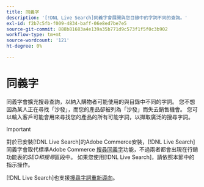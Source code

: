 ```yaml
---
title: 同義字
description: '[!DNL Live Search]同義字會展開與您目錄中的字詞不同的查詢。'
exl-id: f2b7c5fb-f009-4834-baff-06e8ed7be7e5
source-git-commit: 888b81683a4e139a35b771d9c573f1f5f0c3b902
workflow-type: tm+mt
source-wordcount: '121'
ht-degree: 0%

---
```


# 同義字

同義字會擴充搜尋查詢，以納入購物者可能使用的與目錄中不同的字詞。 您不想因為某人正在尋找「沙發」，而您的產品卻被列為「沙發」而失去銷售機會。 您可以輸入客戶可能會用來尋找您的產品的所有可能字詞，以擷取廣泛的搜尋字詞。

>[!IMPORTANT]
>
>對於已安裝[!DNL Live Search]的Adobe Commerce安裝，[!DNL Live Search]同義字會取代標準Adobe Commerce [搜尋同義字](https://experienceleague.adobe.com/docs/commerce-admin/catalog/catalog/search/search-terms.html#search-synonyms)功能，不過兩者都會出現在行銷功能表的&#x200B;*SEO和搜尋*&#x200B;區段中。 如果您使用[!DNL Live Search]，請依照本節中的指示操作。

[!DNL Live Search]也支援[搜尋字詞重新導向](https://experienceleague.adobe.com/docs/commerce-admin/catalog/catalog/search/search-terms.html)。
